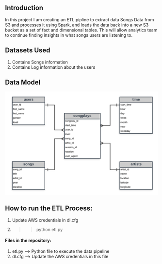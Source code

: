 ## Introduction 

In this project I am creating an ETL pipline to extract data Songs Data from S3 and processes it using Spark, and loads the data back into a new S3 bucket as a set of fact and dimensional tables. This will allow analytics team to continue finding insights in what songs users are listening to.

## Datasets Used
1) Contains Songs information
2) Contains Log information about the users

## Data Model

![alt text](https://github.com/surbhithole/spark_data_lake/blob/main/sparkify_erd.png)

## How to run the ETL Process:

1) Update AWS credentials in dl.cfg
2) >> python etl.py

#### Files in the repository:
1) etl.py --> Python file to execute the data pipeline
2) dl.cfg --> Update the AWS credentials in this file
